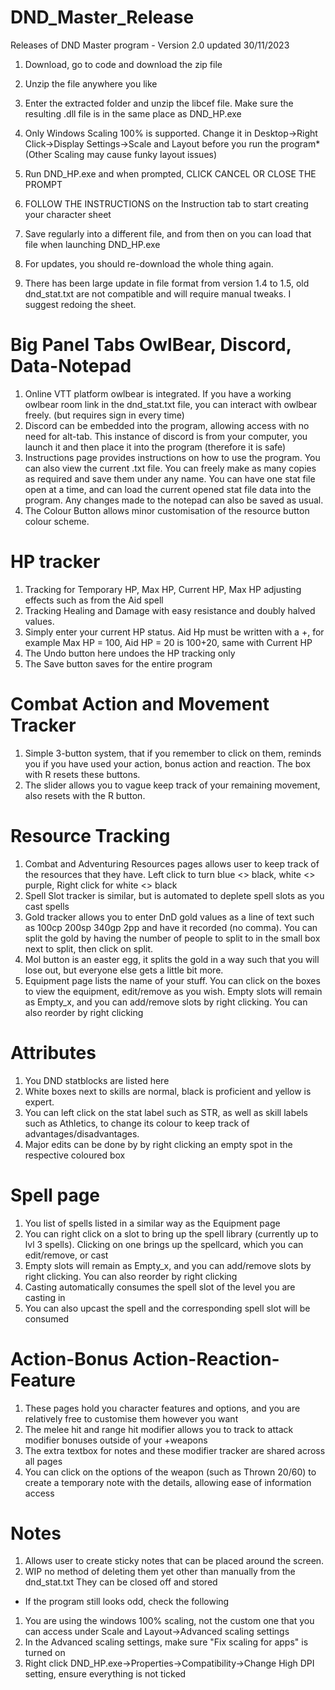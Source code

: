 # DND_Master_Release
Releases of DND Master program - Version 2.0 updated 30/11/2023

1. Download, go to code and download the zip file
2. Unzip the file anywhere you like
3. Enter the extracted folder and unzip the libcef file. Make sure the resulting .dll file is in the same place as DND_HP.exe
4. Only Windows Scaling 100% is supported. Change it in Desktop->Right Click->Display Settings->Scale and Layout before you run the program* (Other Scaling may cause funky layout issues)
5. Run DND_HP.exe and when prompted, CLICK CANCEL OR CLOSE THE PROMPT
6. FOLLOW THE INSTRUCTIONS on the Instruction tab to start creating your character sheet
7. Save regularly into a different file, and from then on you can load that file when launching DND_HP.exe

8. For updates, you should re-download the whole thing again.
9. There has been large update in file format from version 1.4 to 1.5, old dnd_stat.txt are not compatible and will require manual tweaks. I suggest redoing the sheet.

# Big Panel Tabs OwlBear, Discord, Data-Notepad
1. Online VTT platform owlbear is integrated. If you have a working owlbear room link in the dnd_stat.txt file, you can interact with owlbear freely. (but requires sign in every time)
2. Discord can be embedded into the program, allowing access with no need for alt-tab. This instance of discord is from your computer, you launch it and then place it into the program (therefore it is safe)
3. Instructions page provides instructions on how to use the program. You can also view the current .txt file. You can freely make as many copies as required and save them under any name. You can have one stat file open at a time, and can load the current opened stat file data into the program. Any changes made to the notepad can also be saved as usual.
4. The Colour Button allows minor customisation of the resource button colour scheme.

# HP tracker
1. Tracking for Temporary HP, Max HP, Current HP, Max HP adjusting effects such as from the Aid spell
2. Tracking Healing and Damage with easy resistance and doubly halved values.
3. Simply enter your current HP status. Aid Hp must be written with a +, for example Max HP = 100, Aid HP = 20 is 100+20, same with Current HP
4. The Undo button here undoes the HP tracking only
5. The Save button saves for the entire program

# Combat Action and Movement Tracker
1. Simple 3-button system, that if you remember to click on them, reminds you if you have used your action, bonus action and reaction. The box with R resets these buttons.
2. The slider allows you to vague keep track of your remaining movement, also resets with the R button.

# Resource Tracking
1. Combat and Adventuring Resources pages allows user to keep track of the resources that they have. Left click to turn blue <> black, white <> purple, Right click for white <> black
2. Spell Slot tracker is similar, but is automated to deplete spell slots as you cast spells
3. Gold tracker allows you to enter DnD gold values as a line of text such as 100cp 200sp 340gp 2pp and have it recorded (no comma). You can split the gold by having the number of people to split to in the small box next to split, then click on split.
4. Mol button is an easter egg, it splits the gold in a way such that you will lose out, but everyone else gets a little bit more.
5. Equipment page lists the name of your stuff. You can click on the boxes to view the equipment, edit/remove as you wish. Empty slots will remain as Empty_x, and you can add/remove slots by right clicking. You can also reorder by right clicking

# Attributes
1. You DND statblocks are listed here
2. White boxes next to skills are normal, black is proficient and yellow is expert.
3. You can left click on the stat label such as STR, as well as skill labels such as Athletics, to change its colour to keep track of advantages/disadvantages.
4. Major edits can be done by by right clicking an empty spot in the respective coloured box

# Spell page
1. You list of spells listed in a similar way as the Equipment page
2. You can right click on a slot to bring up the spell library (currently up to lvl 3 spells). Clicking on one brings up the spellcard, which you can edit/remove, or cast
3. Empty slots will remain as Empty_x, and you can add/remove slots by right clicking. You can also reorder by right clicking
4. Casting automatically consumes the spell slot of the level you are casting in
5. You can also upcast the spell and the corresponding spell slot will be consumed

# Action-Bonus Action-Reaction-Feature
1. These pages hold you character features and options, and you are relatively free to customise them however you want
2. The melee hit and range hit modifier allows you to track to attack modifier bonuses outside of your +weapons
3. The extra textbox for notes and these modifier tracker are shared across all pages
4. You can click on the options of the weapon (such as Thrown 20/60) to create a temporary note with the details, allowing ease of information access

# Notes
1. Allows user to create sticky notes that can be placed around the screen.
2. WIP no method of deleting them yet other than manually from the dnd_stat.txt They can be closed off and stored

* If the program still looks odd, check the following
1. You are using the windows 100% scaling, not the custom one that you can access under Scale and Layout->Advanced scaling settings
2. In the Advanced scaling settings, make sure "Fix scaling for apps" is turned on
3. Right click DND_HP.exe->Properties->Compatibility->Change High DPI setting, ensure everything is not ticked
